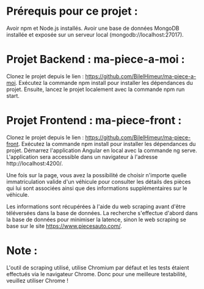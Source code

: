 
# Prérequis pour ce projet :
Avoir npm et Node.js installés.
Avoir une base de données MongoDB installée et exposée sur un serveur local (mongodb://localhost:27017).

# Projet Backend : ma-piece-a-moi :
Clonez le projet depuis le lien : https://github.com/BilelHimeur/ma-piece-a-moi.
Exécutez la commande npm install pour installer les dépendances du projet.
Ensuite, lancez le projet localement avec la commande npm run start.

# Projet Frontend : ma-piece-front :
Clonez le projet depuis le lien : https://github.com/BilelHimeur/ma-piece-front.
Exécutez la commande npm install pour installer les dépendances du projet.
Démarrez l'application Angular en local avec la commande ng serve.
L'application sera accessible dans un navigateur à l'adresse http://localhost:4200/.

Une fois sur la page, vous avez la possibilité de choisir n'importe quelle immatriculation valide d'un véhicule pour consulter les détails des pièces qui lui sont associées ainsi que des informations supplémentaires sur le véhicule.

Les informations sont récupérées à l'aide du web scraping avant d'être téléversées dans la base de données. La recherche s'effectue d'abord dans la base de données pour minimiser la latence, sinon le web scraping se base sur le site https://www.piecesauto.com/.



# Note : 
L'outil de scraping utilisé, utilise Chromium par défaut et les tests étaient effectués via le navigateur Chrome. Donc pour une meilleure testabilité, veuillez utiliser Chrome !
